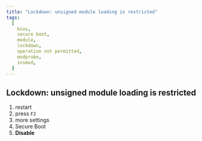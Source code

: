 ```yaml
---
title: "Lockdown: unsigned module loading is restricted"
tags:
  [
    bios,
    secure boot,
    module,
    lockdown,
    operation not permitted,
    modprobe,
    insmod,
  ]
---
```


## Lockdown: unsigned module loading is restricted

1. restart
2. press `F2`
3. more settings
4. Secure Boot
5. **Disable**
